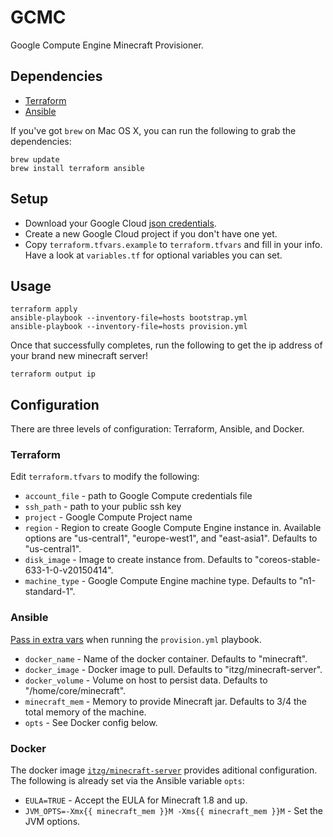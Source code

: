 GCMC
====

Google Compute Engine Minecraft Provisioner.

Dependencies
------------

- [Terraform](https://github.com/hashicorp/terraform)
- [Ansible](https://github.com/ansible/ansible)

If you've got `brew` on Mac OS X, you can run the following to grab the dependencies:
```
brew update
brew install terraform ansible
```

Setup
-----

- Download your Google Cloud [json credentials](https://developers.google.com/identity/protocols/application-default-credentials#howtheywork).
- Create a new Google Cloud project if you don't have one yet.
- Copy `terraform.tfvars.example` to `terraform.tfvars` and fill in your info. Have a look at `variables.tf` for optional variables you can set.

Usage
-----

```
terraform apply
ansible-playbook --inventory-file=hosts bootstrap.yml
ansible-playbook --inventory-file=hosts provision.yml
```

Once that successfully completes, run the following to get the ip address of your brand new minecraft server!
```
terraform output ip
```

Configuration
-------------

There are three levels of configuration: Terraform, Ansible, and Docker.

### Terraform

Edit `terraform.tfvars` to modify the following:

- `account_file` - path to Google Compute credentials file
- `ssh_path` - path to your public ssh key
- `project` - Google Compute Project name
- `region` - Region to create Google Compute Engine instance in. Available options are "us-central1", "europe-west1", and "east-asia1". Defaults to "us-central1".
- `disk_image` - Image to create instance from. Defaults to "coreos-stable-633-1-0-v20150414".
- `machine_type` - Google Compute Engine machine type. Defaults to "n1-standard-1".

### Ansible

[Pass in extra vars](http://docs.ansible.com/playbooks_variables.html#passing-variables-on-the-command-line) when running the `provision.yml` playbook. 

- `docker_name` - Name of the docker container. Defaults to "minecraft".
- `docker_image` - Docker image to pull. Defaults to "itzg/minecraft-server".
- `docker_volume` - Volume on host to persist data. Defaults to "/home/core/minecraft".
- `minecraft_mem` - Memory to provide Minecraft jar. Defaults to 3/4 the total memory of the machine.
- `opts` - See Docker config below.

### Docker

The docker image [`itzg/minecraft-server`](https://registry.hub.docker.com/u/itzg/minecraft-server/) provides aditional configuration. The following is already set via the Ansible variable `opts`:

- `EULA=TRUE` - Accept the EULA for Minecraft 1.8 and up.
- `JVM_OPTS=-Xmx{{ minecraft_mem }}M -Xms{{ minecraft_mem }}M` - Set the JVM options.
